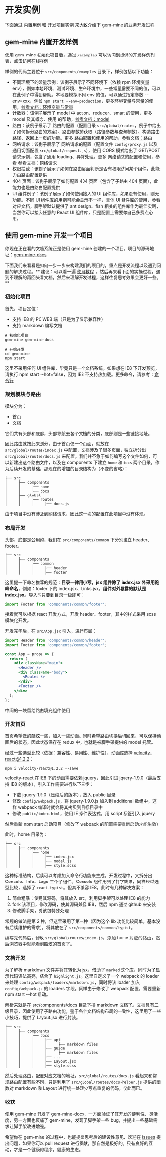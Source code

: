 # 开发实例

下面通过 内置用例 和 开发项目实例 来大致介绍下 gem-mine 的业务开发过程

## gem-mine 内置开发样例

使用 gem-mine 初始化项目后，通过 `/examples` 可以访问到提供的开发样例列表，<a href="#/examples">点击访问在线样例</a>

样例的代码主要位于 `src/components/examples` 目录下，样例包括以下功能：

* 不同环境下的常量示例：该例子展示了不同环境下（依赖 npm 环境变量 env），例如本地环境、测试环境、生产环境中，一些常量需要不同的值，可以在此例子中得到帮助。本地要模拟不同 env 的值，可以通过指定参数 --env=xxx，例如 `npm start --env=production`，更多环境变量与常量的使用，<a href="#/docs/api/constant">参看文档：环境变量与常量</a>
* 计数器：该例子展示了 model 中 action、reducer、smart 的使用，更多 model 及其概念、使用 的帮助，<a href="#/docs/api/model">参看文档：model</a>
* 路由：该例子展示了 路由的配置（配置目录 `src/global/routes`，例子中给出了如何拆分路由的方案）、路由参数的获取（路径参数与查询参数）、构造路由路径、返回上一页的功能。更多 路由配置和使用的帮助，<a href="#/docs/api/router">参看文档：路由</a>
* 网络请求：该例子展示了 网络请求的配置（配置文件 `config/proxy.js` 以及 通用切面配置 `src/global/request.js`），使用 CORS 模式给出了 GET/POST 请求示例，包含了通用 loading、异常处理。更多 网络请求的配置和使用，参看 <a href="#/docs/api/request">参看文档：网络请求</a>
* 权限拦截：该例子展示了如何在路由层面判断是否有权限访问某个组件，此能力由路由配置提供
* 404 页面：该例子展示了如何配置 404 页面（包含了子路由 404 页面），此能力也是由路由配置提供
* UI 组件例子：该例子展示了如何使用接入的 UI 组件库，如果没有使用，则无功能。不同 UI 组件库的用例可能会显示不一样，具体 UI 组件库的使用，参看对应文档，脚手架默认提供了 ant design、fish 相关的组件库作为最佳实践，当然你可以接入任意的 React UI 组件库，只是配置上需要你自己多费点心思。

## 使用 gem-mine 开发一个项目

<span class="red">你现在正在看的文档系统正是使用 gem-mine 创建的一个项目</span>。项目的源码地址：<a href="http://github.com/gem-mine/gem-mine-docs" target="_blank">gem-mine-docs</a>

下面我们来看看是如何一步一步来构建我们的项目的，重点是开发流程以及遇到问题的解决过程。** 建议：可以看一遍 <a href="#/docs/api">使用教程</a> ，然后再来看下面的实操过程，遇到不理解的再回头看文档，然后来理解开发过程，这样往复思考效果会更好一些。**

### 初始化项目

首先，项目定位：

* 支持 IE8 的 PC WEB 端（只是为了显示兼容性）
* 支持 markdown 编写文档

```shell
# 初始化项目
gem-mine gem-mine-docs

# 开始开发
cd gem-mine
npm start
```

这里不采用任何 UI 组件库，毕竟只是一个文档系统。如果想在 IE8 下开发预览，请执行 npm start --hot=false，因为 IE8 不支持热加载。更多命令，请参考：<a href="#/docs/api/command">命令行</a>

### 规划模块与路由

模块分为：

* 首页
* 文档

它们共有头部和底部，头部导航去各个文档的分类，底部则是一些链接地址。

因此路由就按此来划分，由于首页仅一个页面，就放在 `src/global/routes/index.js` 中配置，文档涉及了很多页面，独立拆分出 `src/global/routes/docs.js` 来配置。我们并不急于如何编写这个文件如何，可以新建出这个路由文件，以及在 components 下建立 `home` 和 `docs` 两个目录，作为后续开发的基础。那现在的增加的目录结构为（不变的省略）：

```text
├── src
│     ├── components
│     │     ├── home
│     │     ├── docs
│     ├── global
│     │     ├── routes
│     │     │     ├── docs.js
```

由于项目中没有涉及到网络请求，因此这一块的配置在此项目中没有体现。

### 布局开发

头部、底部是公用的，我们在 `src/components/common` 下分别建立 header、footer。

```text
├── src
│     ├── components
│     │     ├── common
│     │     │     ├── header
│     │     │     ├── footer
```

这里提一下命名推荐的规范：**目录一律用小写，jsx 组件除了 index.jsx 外采用驼峰命名**，例如：footer 下的 index.jsx、Links.jsx。**组件对外暴露的默认是 index.jsx**。导入时只要到目录一级即可：

```jsx
import Footer from 'components/common/footer';
```

接着就可以根据 react 开发方式，开发 header、footer，其中的样式采用 scss 模块化开发。

开发完毕后，在 `src/App.jsx` 引入，进行布局：

```jsx
import Header from 'components/common/header';
import Footer from 'components/common/footer';

const App = props => {
  return (
    <div className="main">
      <Header />
      <div className="body">
        <Routes />
      </div>
      <Footer />
    </div>
  );
};
```

中间的一块留给路由填充组件使用

### 开发首页

首页希望做的酷炫一些，加入一些动画。同时希望路由切换后切回来，可以保持动画后的状态，因此状态保存在 redux 中，也就是被脚手架提供的 model 托管。

经过一些选型比较（依据：兼容性、易用性、维护性），动画库选择 <a href="https://github.com/google-fabric/velocity-react" target="_blank">velocity-react@1.2.2</a>：

```shell
npm i velocity-react@1.2.2 --save
```

velocity-react 在 IE8 下的动画需要依赖 jquery，因此引进 jquery-1.9.0（最后支持 IE8 的版本），引入工作需要进行以下三步：

* 下载 jquery-1.9.0（压缩后的版本），放入 public 目录
* 修改 `config/webpack.js`，将 jquery-1.9.0.js 加入到 additional 数组中，这样 webpack 编译时就会将其拷贝到目标目录中
* 修改 `public/index.html`，使用 IE 条件表达式，用 script 标签引入 jquery

然后重新 npm start 启动项目（修改了 webpack 的配置需要重新启动才能生效）

此时，home 目录为：

```text
├── src
│     ├── components
│     │     ├── home
│     │     │     ├── index.jsx
│     │     │     ├── model.js
│     │     │     ├── style.scss
```

这种标准结构，后续可以考虑加入命令行功能来生成。开发过程中，又拆分出 Console、Info、Logo 三个子组件。Console 组件用到了打字效果，同样经过选型比较，选择了 `react-typist`。但其不兼容 IE8，此时有几种解决方案：

1. 简单粗暴：使用其源码，将其放入 src，利用脚手架可以处理 IE8 的能力
2. fork 该项目，修改源码，使其源码兼容 IE8，然后 npm 通过 github 来安装
3. 修改脚手架，对该包特殊处理

常规的做法是第 2 种，但这里采用了第一种（因为这个 lib 功能比较简单，基本没有后续维护的需求），将其放在了 `src/components/common/typist`。

编写完代码后，修改 `src/global/routes/index.js`，添加 home 对应的路由，然后浏览器中就能看到酷炫的首页了。

### 文档开发

为了解析 markdown 文件并将其转化为 jsx，借助了 `marked` 这个库，同时为了显示代码语法高亮，结合了 `highlight.js`。这里自定义了一个 webpack 的 loader 来处理 `config/webpack/loaders/markdown.js`，同时将该 loader 加入 `config/webpack.js` 的 loaders 字段。同样由于修改了 webpack 配置，需要重新 npm start --hot 启动。

解析来就是在 src/components/docs 目录下撸 markdown 文档了。文档具有二级目录，因此使用了子路由功能，鉴于各个文档结构布局的一致性，这里用了一些小技巧，提供了 Layout.jsx 进行封装。

```text
├── src
│     ├── components
│     │     ├── docs
│     │     │     ├── api
│     │     │     │     ├── markdown files
│     │     │     ├── guide
│     │     │     │     ├── markdown files
│     │     │     ├── ...
│     │     │     ├── Layout.jsx
│     │     │     ├── style.scss
```

然后处理路由，配置对应文档的地址，`src/global/routes/docs.js` 看起来和常规路由配置有些不同，只是利用了 `src/global/routes/docs-helper.js` 提供的函数对 markdown 和 Layout 进行统一处理少写点重复的代码，仅此而已。

### 收获

使用 gem-mine 开发了 gem-mine-docs，一方面验证了其开发的便利性、灵活度，另一方面也反哺了 gem-mine，发现了脚手架一些 bug，并提出一些基础需求让脚手架改进增强。

希望你在 gem-mine 的过程中，也能提出思考后的建设性意见，欢迎在 <a href="https://github.com/gem-mine/gem-mine/issues" target="_blank"> issues</a> 提出问题，如果你可以 pull request 进行贡献，那自然是极好的。只有良好的互动，才是一个健康的程序，健康的生态。
